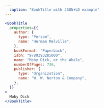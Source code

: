 ```yaml
---
  caption: "BookTitle with JSON+LD example"
---
```


<!-- markdownlint-disable MD041 -->
<!-- dprint-ignore -->
```jsx
<BookTitle
  properties={{
    author: {
      type: "Person",
      name: "Herman Melville",
    },
    bookFormat: "Paperback",
    isbn: "9780393285000",
    name: "Moby Dick, or the Whale",
    numberOfPages: 736,
    publisher: {
      type: "Organization",
      name: "W. W. Norton & Company",
    },
  }}
>
  Moby Dick
</BookTitle>
```
